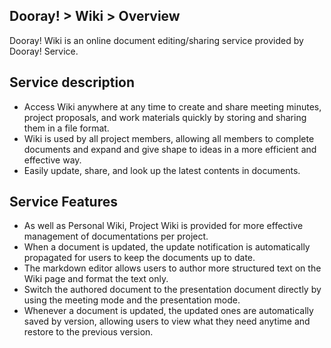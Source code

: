 ﻿## Dooray! > Wiki > Overview

Dooray! Wiki is an online document editing/sharing service provided by Dooray! Service.


## Service description
- Access Wiki anywhere at any time to create and share meeting minutes, project proposals, and work materials quickly by storing and sharing them in a file format.
- Wiki is used by all project members, allowing all members to complete documents and expand and give shape to ideas in a more efficient and effective way.
- Easily update, share, and look up the latest contents in documents.

## Service Features
- As well as Personal Wiki, Project Wiki is provided for more effective management of documentations per project.
- When a document is updated, the update notification is automatically propagated for users to keep the documents up to date.
- The markdown editor allows users to author more structured text on the Wiki page and format the text only.
- Switch the authored document to the presentation document directly by using the meeting mode and the presentation mode.
- Whenever a document is updated, the updated ones are automatically saved by version, allowing users to view what they need anytime and restore to the previous version.







